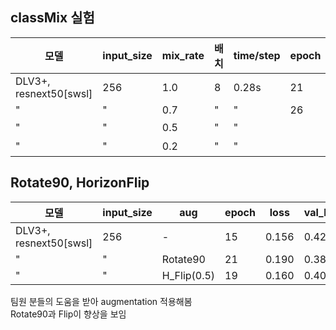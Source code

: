 
## classMix 실험
|모델|input_size|mix_rate|배치|time/step|epoch|loss|val_loss|val_mIoU1|val_mIoU2|LB score|
|------|---|---|---|---|---|---|---|---|---|---|
|DLV3+, resnext50[swsl]|256|1.0|8|0.28s|21|0.228|0.403|0.456|0.475|0.5712|
|"|"|0.7|"|"|26|0.226|0.436|0.437|0.512|0.5631|
|"|"|0.5|"|"||||||하락|
|"|"|0.2|"|"||||||하락|


## Rotate90, HorizonFlip
|모델|input_size|aug|epoch|loss|val_loss|val_mIoU1|val_mIoU2|val_mIoU3|LB|
|------|---|---|---|---|---|---|---|---|---|
|DLV3+, resnext50[swsl]|256|-|15|0.156|0.422|0.448|0.522|0.585|0.6020|
|"|"|Rotate90|21|0.190|0.382|0.466|0.559|0.593|0.6109|
|"|"|H_Flip(0.5)|19|0.160|0.400|0.464|0.556|0.601|-|

팀원 분들의 도움을 받아 augmentation 적용해봄<br>
Rotate90과 Flip이 향상을 보임
